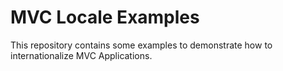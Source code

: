 # MVC Locale Examples

This repository contains some examples to demonstrate how to internationalize
MVC Applications.
